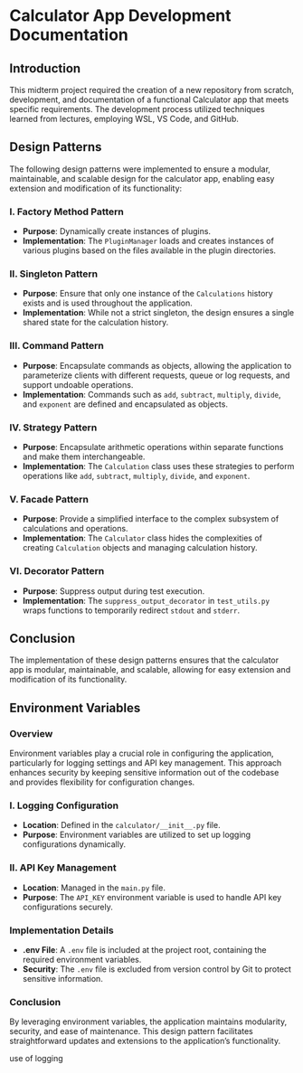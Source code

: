 # Calculator App Development Documentation

## Introduction

This midterm project required the creation of a new repository from scratch, development, and documentation of a functional Calculator app that meets specific requirements. The development process utilized techniques learned from lectures, employing WSL, VS Code, and GitHub.

## Design Patterns

The following design patterns were implemented to ensure a modular, maintainable, and scalable design for the calculator app, enabling easy extension and modification of its functionality:

### I. Factory Method Pattern
- **Purpose**: Dynamically create instances of plugins.
- **Implementation**: The `PluginManager` loads and creates instances of various plugins based on the files available in the plugin directories.

### II. Singleton Pattern
- **Purpose**: Ensure that only one instance of the `Calculations` history exists and is used throughout the application.
- **Implementation**: While not a strict singleton, the design ensures a single shared state for the calculation history.

### III. Command Pattern
- **Purpose**: Encapsulate commands as objects, allowing the application to parameterize clients with different requests, queue or log requests, and support undoable operations.
- **Implementation**: Commands such as `add`, `subtract`, `multiply`, `divide`, and `exponent` are defined and encapsulated as objects.

### IV. Strategy Pattern
- **Purpose**: Encapsulate arithmetic operations within separate functions and make them interchangeable.
- **Implementation**: The `Calculation` class uses these strategies to perform operations like `add`, `subtract`, `multiply`, `divide`, and `exponent`.

### V. Facade Pattern
- **Purpose**: Provide a simplified interface to the complex subsystem of calculations and operations.
- **Implementation**: The `Calculator` class hides the complexities of creating `Calculation` objects and managing calculation history.

### VI. Decorator Pattern
- **Purpose**: Suppress output during test execution.
- **Implementation**: The `suppress_output_decorator` in `test_utils.py` wraps functions to temporarily redirect `stdout` and `stderr`.

## Conclusion

The implementation of these design patterns ensures that the calculator app is modular, maintainable, and scalable, allowing for easy extension and modification of its functionality.



## Environment Variables

### Overview

Environment variables play a crucial role in configuring the application, particularly for logging settings and API key management. This approach enhances security by keeping sensitive information out of the codebase and provides flexibility for configuration changes.

### I. Logging Configuration

- **Location**: Defined in the `calculator/__init__.py` file.
- **Purpose**: Environment variables are utilized to set up logging configurations dynamically.

### II. API Key Management

- **Location**: Managed in the `main.py` file.
- **Purpose**: The `API_KEY` environment variable is used to handle API key configurations securely.

### Implementation Details

- **.env File**: A `.env` file is included at the project root, containing the required environment variables.
- **Security**: The `.env` file is excluded from version control by Git to protect sensitive information.

### Conclusion

By leveraging environment variables, the application maintains modularity, security, and ease of maintenance. This design pattern facilitates straightforward updates and extensions to the application’s functionality.






use of logging
